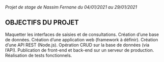 _Projet de stage de Nassim Fernane du 04/01/2021 au 29/01/2021_

## **OBJECTIFS DU PROJET**

Maquetter les interfaces de saisies et de consultations. Création d’une base de données. Création
d’une application web (framework à définir). Création d’une API REST (Node.js). Opération CRUD sur
la base de données (via l’API). Publication de front-end et back-end sur un serveur de production.
Réalisation de tests fonctionnels.
